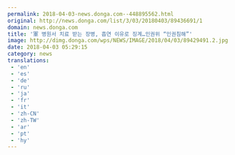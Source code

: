 ```yaml
---
permalink: 2018-04-03-news.donga.com--448895562.html
original: http://news.donga.com/list/3/03/20180403/89436691/1
domain: news.donga.com
title: '軍 병원서 치료 받는 장병, 흡연 이유로 징계…인권위 “인권침해”'
image: http://dimg.donga.com/wps/NEWS/IMAGE/2018/04/03/89429491.2.jpg
date: 2018-04-03 05:29:15
category: news
translations: 
 - 'en'
 - 'es'
 - 'de'
 - 'ru'
 - 'ja'
 - 'fr'
 - 'it'
 - 'zh-CN'
 - 'zh-TW'
 - 'ar'
 - 'pt'
 - 'hy'
---
```


